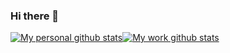 ### Hi there 👋

[![My personal github stats](https://github-readme-stats.vercel.app/api?username=ayoungh&show_icons=true)](https://github.com/anuraghazra/github-readme-stats)[![My work github stats](https://github-readme-stats.vercel.app/api?username=ayoungharrys&show_icons=true)](https://github.com/anuraghazra/github-readme-stats)

<!--
**ayoungh/ayoungh** is a ✨ _special_ ✨ repository because its `README.md` (this file) appears on your GitHub profile.

Here are some ideas to get you started:

- 🔭 I’m currently working on ...
- 🌱 I’m currently learning ...
- 👯 I’m looking to collaborate on ...
- 🤔 I’m looking for help with ...
- 💬 Ask me about ...
- 📫 How to reach me: ...
- 😄 Pronouns: ...
- ⚡ Fun fact: ...
-->
